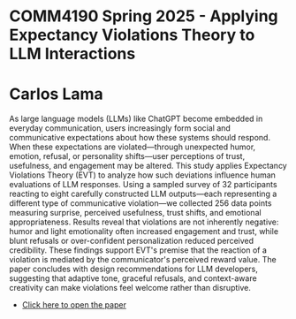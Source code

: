 # COMM4190 Spring 2025 - Applying Expectancy Violations Theory to LLM Interactions
# Carlos Lama

As large language models (LLMs) like ChatGPT become embedded in everyday communication, users increasingly form social and communicative expectations about how these systems should respond. When these expectations are violated—through unexpected humor, emotion, refusal, or personality shifts—user perceptions of trust, usefulness, and engagement may be altered. This study applies Expectancy Violations Theory (EVT) to analyze how such deviations influence human evaluations of LLM responses. Using a sampled survey of 32 participants reacting to eight carefully constructed LLM outputs—each representing a different type of communicative violation—we collected 256 data points measuring surprise, perceived usefulness, trust shifts, and emotional appropriateness. Results reveal that violations are not inherently negative: humor and light emotionality often increased engagement and trust, while blunt refusals or over-confident personalization reduced perceived credibility. These findings support EVT's premise that the reaction of a violation is mediated by the communicator's perceived reward value. The paper concludes with design recommendations for LLM developers, suggesting that adaptive tone, graceful refusals, and context-aware creativity can make violations feel welcome rather than disruptive.

* [Click here to open the paper](FinalPaper.ipynb)
